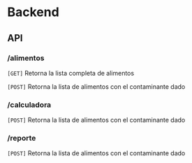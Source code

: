 # Backend

## API
  ### /alimentos
  `[GET]` Retorna la lista completa de alimentos 

  `[POST]` Retorna la lista de alimentos con el contaminante dado

  ### /calculadora
  `[POST]` Retorna la lista de alimentos con el contaminante dado
    

  ### /reporte
  `[POST]` Retorna la lista de alimentos con el contaminante dado
